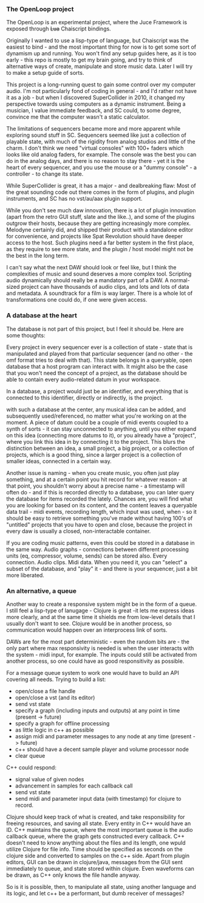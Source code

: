 ### The OpenLoop project

The OpenLoop is an experimental project, where the Juce Framework is exposed through ~~Lua~~ Chaiscript bindings. 

Originally I wanted to use a lisp-type of language, but Chaiscript was the easiest to bind - and the most important thing for now is to get some sort of dynamism up and running. You won't find any setup guides here, as it is too early - this repo is mostly to get my brain going, and try to think of alternative ways of create, manipulate and store music data. Later I will try to make a setup guide of sorts.

This project is a long-running quest to gain some control over my computer audio. I'm not particularly fond of coding in general - and I'd rather not have it as a job - but when I discovered SuperCollider in 2010, it changed my perspective towards using computers as a dynamic instrument. Being a musician, I value immediate feedback, and SC could, to some degree, convince me that the computer wasn't a static calculator.

The limitations of sequencers became more and more apparent while exploring sound stuff in SC. Sequencers seemed like just a collection of playable state, with much of the rigidity from analog studios and little of the charm. I don't think we need "virtual consoles" with 100+ faders which looks like old analog faders, for example. The console was the best you can do in the analog days, and there is no reason to stay there - yet it is the heart of every sequencer, and you use the mouse or a "dummy console" - a controller - to change its state.

While SuperCollider is great, it has a major - and dealbreaking flaw: Most of the great sounding code out there comes in the form of plugins, and plugin instruments, and SC has no vst/au/aax plugin support. 

While you don't see much daw innovation, there is a lot of plugin innovation (apart from the retro GUI stuff, slate and the like..), and some of the plugins outgrow their hosts, because they are getting increasingly more complex. Melodyne certainly did, and shipped their product with a standalone editor for convenience, and projects like Spat Revolution should have deeper access to the host. Such plugins need a far better system in the first place, as they require to see more state, and the plugin / host model might not be the best in the long term.

I can't say what the next DAW should look or feel like, but I think the complexities of music and sound deserves a more complex tool. Scripting audio dynamically should really be a mandatory part of a DAW. A normal-sized project can have thousands of audio clips, and lots and lots of data and metadata. A soundtrack for a film is way larger. There is a whole lot of transformations one could do, if one were given access.

### A database at the heart

The database is not part of this project, but I feel it should be. Here are some thoughts:

Every project in every sequencer ever is a collection of state - state that is manipulated and played from that particular sequencer (and no other - the omf format tries to deal with that). This state belongs in a queryable, open database that a host program can interact with. It might also be the case that you won't need the concept of a project, as the database should be able to contain every audio-related datum in your workspace. 

In a database, a project would just be an identifier, and everything that is connected to this identifier, directly or indirectly, is the project.

with such a database at the center, any musical idea can be added, and subsequently used/referenced, no matter what you're working on at the moment. A piece of datum could be a couple of midi events coupled to a synth of sorts - it can stay unconnected to anything, until you either expand on this idea (connecting more datums to it), or you already have a "project", where you link this idea in by connecting it to the project. This blurs the distinction between an idea, a small project, a big project, or a collection of projects, which is a good thing, since a larger project is a collection of smaller ideas, connected in a certain way.

Another issue is naming - when you create music, you often just play something, and at a certain point you hit record for whatever reason - at that point, you shouldn't worry about a precise name - a timestamp will often do - and if this is recorded directly to a database, you can later query the database for items recorded the lately. Chances are, you will find what you are looking for based on its content, and the content leaves a queryable data trail - midi events, recording length, which input was used, when - so it should be easy to retrieve something you've made without having 100's of "untitled" projects that you have to open and close, because the project in every daw is usually a closed, non-interactable container.

If you are coding music patterns, even this could be stored in a database in the same way. Audio graphs - connections between different processing units (eq, compressor, volume, sends) can be stored also. Every connection. Audio clips. Midi data. When you need it, you can "select" a subset of the database, and "play" it - and there is your sequencer, just a bit more liberated.

### An alternative, a queue

Another way to create a responsive system might be in the form of a queue. I still feel a lisp-type of lanugage - Clojure is great -it lets me express ideas more clearly, and at the same time it shields me from low-level details that I usually don't want to see. Clojure would be in another process, so communication would happen over an interprocess link of sorts.

DAWs are for the most part deterministic - even the random bits are - the only part where max responsivity is needed is when the user interacts with the system - midi input, for example. The inputs could still be activated from another process, so one could have as good responsitivity as possible.

For a message queue system to work one would have to build an API covering all needs. Trying to build a list:
- open/close a file handle
- open/close a vst (and its editor)
- send vst state
- specify a graph (including inputs and outputs) at any point in time (present -> future)
- specify a graph for offline processing
- as little logic in c++ as possible
- assign midi and parameter messages to any node at any time (present -> future)
- c++ should have a decent sample player and volume processor node
- clear queue

C++ could respond:
- signal value of given nodes
- advancement in samples for each callback call
- send vst state
- send midi and parameter input data (with timestamp) for clojure to record.

Clojure should keep track of what is created, and take responsibility for freeing resources, and saving all state. Every entity in C++ would have an ID. C++ maintains the queue, where the most important queue is the audio callback queue, where the graph gets constructed every callback. C++ doesn't need to know anything about the files and its length, one wpuld utilize Clojure for file info. Time should be specified as seconds on the clojure side and converted to samples on the c++ side. Apart from plugin editors, GUI can be drawn in clojure/java, messages from the GUI sent immediately to queue, and state stored within clojure. Even waveforms can be drawn, as C++ only knows the file handle anyway.

So is it is possible, then, to manipulate all state, using another language and its logic, and let c++ be a performant, but dumb receiver of messages?
